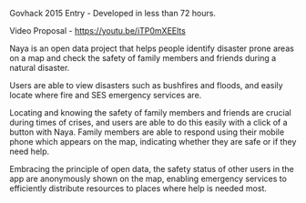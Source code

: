 Govhack 2015 Entry - Developed in less than 72 hours.

Video Proposal - https://youtu.be/iTP0mXEElts

Naya is an open data project that helps people identify disaster prone areas on a map and check the safety of family members and friends during a natural disaster.

Users are able to view disasters such as bushfires and floods, and easily locate where fire and SES emergency services are.

Locating and knowing the safety of family members and friends are crucial during times of crises, and users are able to do this easily with a click of a button with Naya. Family members are able to respond using their mobile phone which appears on the map, indicating whether they are safe or if they need help.

Embracing the principle of open data, the safety status of other users in the app are anonymously shown on the map, enabling emergency services to efficiently distribute resources to places where help is needed most.
